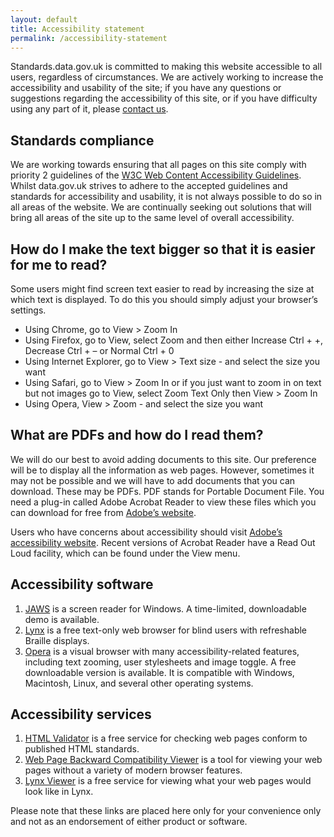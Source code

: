 ```yaml
---
layout: default
title: Accessibility statement
permalink: /accessibility-statement
---
```


Standards.data.gov.uk is committed to making this website accessible to all users, regardless of circumstances. We are actively working to increase the accessibility and usability of the site; if you have any questions or suggestions regarding the accessibility of this site, or if you have difficulty using any part of it, please [contact us](contact).

## Standards compliance

We are working towards ensuring that all pages on this site comply with priority 2 guidelines of the [W3C Web Content Accessibility Guidelines](http://www.w3.org/WAI/intro/wcag.php). Whilst data.gov.uk strives to adhere to the accepted guidelines and standards for accessibility and usability, it is not always possible to do so in all areas of the website. We are continually seeking out solutions that will bring all areas of the site up to the same level of overall accessibility.

## How do I make the text bigger so that it is easier for me to read?

Some users might find screen text easier to read by increasing the size at which text is displayed. To do this you should simply adjust your browser’s settings.

*   Using Chrome, go to View > Zoom In
*   Using Firefox, go to View, select Zoom and then either Increase Ctrl + +, Decrease Ctrl + – or Normal Ctrl + 0
*   Using Internet Explorer, go to View > Text size - and select the size you want
*   Using Safari, go to View > Zoom In or if you just want to zoom in on text but not images go to View, select Zoom Text Only then View > Zoom In
*   Using Opera, View > Zoom - and select the size you want

## What are PDFs and how do I read them?

We will do our best to avoid adding documents to this site. Our preference will be to display all the information as web pages. However, sometimes it may not be possible and we will have to add documents that you can download. These may be PDFs. PDF stands for Portable Document File. You need a plug-in called Adobe Acrobat Reader to view these files which you can download for free from [Adobe’s website](http://www.adobe.com/products/acrobat/readstep.html).

Users who have concerns about accessibility should visit [Adobe’s accessibility website](http://access.adobe.com/). Recent versions of Acrobat Reader have a Read Out Loud facility, which can be found under the View menu.

## Accessibility software

1.  [JAWS](http://www.freedomscientific.com/fs_downloads/jaws.asp) is a screen reader for Windows. A time-limited, downloadable demo is available.
2.  [Lynx](http://lynx.browser.org/) is a free text-only web browser for blind users with refreshable Braille displays.
3.  [Opera](http://www.opera.com/) is a visual browser with many accessibility-related features, including text zooming, user stylesheets and image toggle. A free downloadable version is available. It is compatible with Windows, Macintosh, Linux, and several other operating systems.

## Accessibility services

1.  [HTML Validator](http://validator.w3.org/) is a free service for checking web pages conform to published HTML standards.
2.  [Web Page Backward Compatibility Viewer](http://www.delorie.com/web/wpbcv.html) is a tool for viewing your web pages without a variety of modern browser features.
3.  [Lynx Viewer](http://www.delorie.com/web/lynxview.html) is a free service for viewing what your web pages would look like in Lynx.

Please note that these links are placed here only for your convenience only and not as an endorsement of either product or software.
